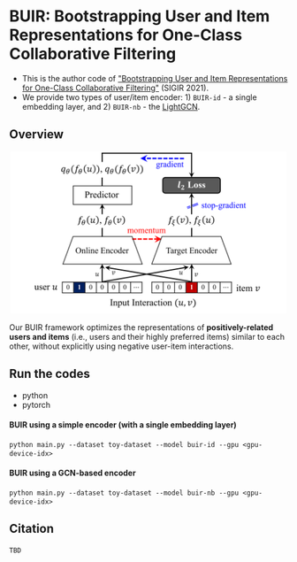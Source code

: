 # BUIR: Bootstrapping User and Item Representations for One-Class Collaborative Filtering

- This is the author code of ["Bootstrapping User and Item Representations for One-Class Collaborative Filtering"](https://arxiv.org/abs/2105.06323) (SIGIR 2021).
- We provide two types of user/item encoder: 1) `BUIR-id` - a single embedding layer, and 2) `BUIR-nb` - the [LightGCN](https://arxiv.org/abs/2002.02126).

## Overview

<p align="center">
<img src="./Figure/framework.png" width="500">
</p>

Our BUIR framework optimizes the representations of **positively-related users and items** (i.e., users and their highly preferred items) similar to each other, without explicitly using negative user-item interactions.

## Run the codes

- python
- pytorch

#### BUIR using a simple encoder (with a single embedding layer)
```
python main.py --dataset toy-dataset --model buir-id --gpu <gpu-device-idx>
```

#### BUIR using a GCN-based encoder
```
python main.py --dataset toy-dataset --model buir-nb --gpu <gpu-device-idx>
```

## Citation
```
TBD
```
